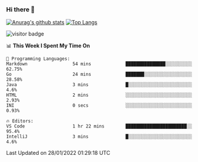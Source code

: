 ### Hi there 👋

<!--
**Akelio-zhang/akelio-zhang** is a ✨ _special_ ✨ repository because its `README.md` (this file) appears on your GitHub profile.

Here are some ideas to get you started:

- 🔭 I’m currently working on ...
- 🌱 I’m currently learning ...
- 👯 I’m looking to collaborate on ...
- 🤔 I’m looking for help with ...
- 💬 Ask me about ...
- 📫 How to reach me: ...
- 😄 Pronouns: ...
- ⚡ Fun fact: ...
-->

[![Anurag's github stats](https://github-readme-stats.vercel.app/api?username=akelio-zhang&line_height=24&hide=contribs&show_icons=true&count_private=true)](https://github.com/anuraghazra/github-readme-stats)
[![Top Langs](https://github-readme-stats.vercel.app/api/top-langs/?username=akelio-zhang&card_width=240&layout=compact&hide=html)](https://github.com/anuraghazra/github-readme-stats)


![visitor badge](https://visitor-badge.glitch.me/badge?page_id=akelio-zhang.README.md)
<!--START_SECTION:waka-->
📊 **This Week I Spent My Time On** 

```text
💬 Programming Languages: 
Markdown                 54 mins             ███████████████░░░░░░░░░░   62.75% 
Go                       24 mins             ███████░░░░░░░░░░░░░░░░░░   28.58% 
Java                     3 mins              █░░░░░░░░░░░░░░░░░░░░░░░░   4.6% 
HTML                     2 mins              ░░░░░░░░░░░░░░░░░░░░░░░░░   2.93% 
INI                      0 secs              ░░░░░░░░░░░░░░░░░░░░░░░░░   0.93%

🔥 Editors: 
VS Code                  1 hr 22 mins        ███████████████████████░░   95.4% 
IntelliJ                 3 mins              █░░░░░░░░░░░░░░░░░░░░░░░░   4.6%

```


 Last Updated on 28/01/2022 01:29:18 UTC
<!--END_SECTION:waka-->

